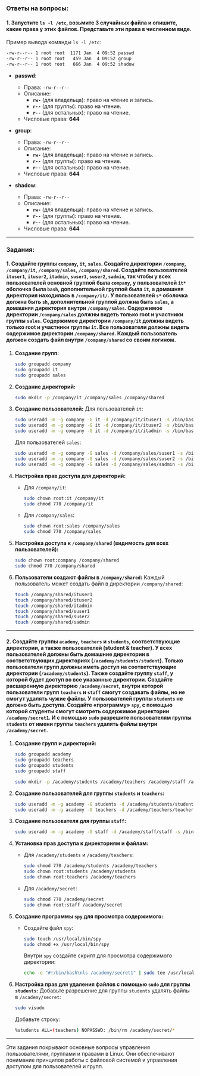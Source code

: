 ### Ответы на вопросы:

#### 1. **Запустите `ls -l /etc`, возьмите 3 случайных файла и опишите, какие права у этих файлов. Представьте эти права в численном виде.**

Пример вывода команды `ls -l /etc`:
```bash
-rw-r--r-- 1 root root  1171 Jan  4 09:52 passwd
-rw-r--r-- 1 root root   459 Jan  4 09:52 group
-rw-r--r-- 1 root root   666 Jan  4 09:52 shadow
```

- **passwd**:
  - Права: `-rw-r--r--`
  - Описание:
    - **`rw-`** (для владельца): право на чтение и запись.
    - **`r--`** (для группы): право на чтение.
    - **`r--`** (для остальных): право на чтение.
  - Числовые права: **644**

- **group**:
  - Права: `-rw-r--r--`
  - Описание:
    - **`rw-`** (для владельца): право на чтение и запись.
    - **`r--`** (для группы): право на чтение.
    - **`r--`** (для остальных): право на чтение.
  - Числовые права: **644**

- **shadow**:
  - Права: `-rw-r--r--`
  - Описание:
    - **`rw-`** (для владельца): право на чтение и запись.
    - **`r--`** (для группы): право на чтение.
    - **`r--`** (для остальных): право на чтение.
  - Числовые права: **644**

---

### Задания:

#### 1. **Создайте группы `company`, `it`, `sales`. Создайте директории `/company`, `/company/it`, `/company/sales`, `/company/shared`. Создайте пользователей `ituser1`, `ituser2`, `itadmin`, `suser1`, `suser2`, `sadmin`, так чтобы у всех пользователей основной группой была `company`, у пользователей `it*` оболочка была `bash`, дополнительной группой была `it`, а домашняя директория находилась в `/company/it/`. У пользователей `s*` оболочка должна быть `sh`, дополнительной группой должна быть `sales`, а домашняя директория внутри `/company/sales`. Содержимое директории `/company/sales` должны видеть только root и участники группы `sales`. Содержимое директории `/company/it` должны видеть только root и участники группы `it`. Все пользователи должны видеть содержимое директории `/company/shared`. Каждый пользователь должен создать файл внутри `/company/shared` со своим логином.**

1. **Создание групп:**
   ```bash
   sudo groupadd company
   sudo groupadd it
   sudo groupadd sales
   ```

2. **Создание директорий:**
   ```bash
   sudo mkdir -p /company/it /company/sales /company/shared
   ```

3. **Создание пользователей:**
   Для пользователей `it`:
   ```bash
   sudo useradd -m -g company -G it -d /company/it/ituser1 -s /bin/bash ituser1
   sudo useradd -m -g company -G it -d /company/it/ituser2 -s /bin/bash ituser2
   sudo useradd -m -g company -G it -d /company/it/itadmin -s /bin/bash itadmin
   ```

   Для пользователей `sales`:
   ```bash
   sudo useradd -m -g company -G sales -d /company/sales/suser1 -s /bin/sh suser1
   sudo useradd -m -g company -G sales -d /company/sales/suser2 -s /bin/sh suser2
   sudo useradd -m -g company -G sales -d /company/sales/sadmin -s /bin/sh sadmin
   ```

4. **Настройка прав доступа для директорий:**
   - Для `/company/it`:
     ```bash
     sudo chown root:it /company/it
     sudo chmod 770 /company/it
     ```
   - Для `/company/sales`:
     ```bash
     sudo chown root:sales /company/sales
     sudo chmod 770 /company/sales
     ```

5. **Настройка доступа к `/company/shared` (видимость для всех пользователей):**
   ```bash
   sudo chown root:company /company/shared
   sudo chmod 770 /company/shared
   ```

6. **Пользователи создают файлы в `/company/shared`:**
   Каждый пользователь может создать файл в директории `/company/shared`:
   ```bash
   touch /company/shared/ituser1
   touch /company/shared/ituser2
   touch /company/shared/itadmin
   touch /company/shared/suser1
   touch /company/shared/suser2
   touch /company/shared/sadmin
   ```

---

#### 2. **Создайте группы `academy`, `teachers` и `students`, соответствующие директории, а также пользователей (student & teacher). У всех пользователей должны быть домашние директории в соответствующих директориях (`/academy/students/student`). Только пользователи групп должны иметь доступ на соответствующие директории (`/academy/students`). Также создайте группу `staff`, у которой будет доступ во все указанные директории. Создайте расшаренную директорию `/academy/secret`, внутри которой пользователи групп `teachers` и `staff` смогут создавать файлы, но не смогут удалять чужие файлы. У пользователей группы `students` не должно быть доступа. Создайте «программу» `spy`, с помощью которой студенты смогут смотреть содержимое директории `/academy/secret1`. И с помощью `sudo` разрешите пользователям группы `students` от имени группы `teachers` удалять файлы внутри `/academy/secret`.**

1. **Создание групп и директорий:**
   ```bash
   sudo groupadd academy
   sudo groupadd teachers
   sudo groupadd students
   sudo groupadd staff

   sudo mkdir -p /academy/students /academy/teachers /academy/staff /academy/secret
   ```

2. **Создание пользователей для группы `students` и `teachers`:**
   ```bash
   sudo useradd -m -g academy -G students -d /academy/students/student -s /bin/bash student
   sudo useradd -m -g academy -G teachers -d /academy/teachers/teacher -s /bin/bash teacher
   ```

3. **Создание пользователя для группы `staff`:**
   ```bash
   sudo useradd -m -g academy -G staff -d /academy/staff/staff -s /bin/bash staff
   ```

4. **Установка прав доступа к директориям и файлам:**
   - Для `/academy/students` и `/academy/teachers`:
     ```bash
     sudo chmod 770 /academy/students /academy/teachers
     sudo chown root:students /academy/students
     sudo chown root:teachers /academy/teachers
     ```

   - Для `/academy/secret`:
     ```bash
     sudo chmod 770 /academy/secret
     sudo chown root:staff /academy/secret
     ```

5. **Создание программы `spy` для просмотра содержимого:**
   - Создайте файл `spy`:
     ```bash
     sudo touch /usr/local/bin/spy
     sudo chmod +x /usr/local/bin/spy
     ```

     Внутри `spy` создайте скрипт для просмотра содержимого директории:
     ```bash
     echo -e "#!/bin/bash\nls /academy/secret1" | sudo tee /usr/local/bin/spy > /dev/null
     ```

6. **Настройка прав для удаления файлов с помощью `sudo` для группы `students`:**
   Добавьте разрешение для группы `students` удалять файлы в `/academy/secret`:
   ```bash
   sudo visudo
   ```
   Добавьте строку:
   ```bash
   %students ALL=(teachers) NOPASSWD: /bin/rm /academy/secret/*
   ```

---

Эти задания покрывают основные вопросы управления пользователями, группами и правами в Linux. Они обеспечивают понимание принципов работы с файловой системой и управления доступом для пользователей и групп.
